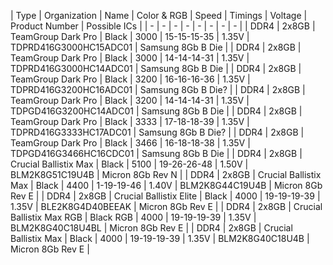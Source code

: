 | Type  | Organization | Name  | Color & RGB | Speed | Timings | Voltage | Product Number | Possible ICs |
| - | - | - | - | - | - | - | - |
| DDR4 | 2x8GB | TeamGroup Dark Pro | Black | 3000 | 15-15-15-35 | 1.35V | TDPRD416G3000HC15ADC01 | Samsung 8Gb B Die |
| DDR4 | 2x8GB | TeamGroup Dark Pro | Black | 3000 | 14-14-14-31 | 1.35V | TDPRD416G3000HC14ADC01 | Samsung 8Gb B Die |
| DDR4 | 2x8GB | TeamGroup Dark Pro | Black | 3200 | 16-16-16-36 | 1.35V | TDPRD416G3200HC16ADC01 | Samsung 8Gb B Die? |
| DDR4 | 2x8GB | TeamGroup Dark Pro | Black | 3200 | 14-14-14-31 | 1.35V | TDPGD416G3200HC14ADC01 | Samsung 8Gb B Die |
| DDR4 | 2x8GB | TeamGroup Dark Pro | Black | 3333 | 17-18-18-39 | 1.35V | TDPRD416G3333HC17ADC01 | Samsung 8Gb B Die? |
| DDR4 | 2x8GB | TeamGroup Dark Pro | Black | 3466 | 16-18-18-38 | 1.35V | TDPGD416G3466HC16CDC01 | Samsung 8Gb B Die |
| DDR4 | 2x8GB | Crucial Ballistix Max | Black | 5100 | 19-26-26-48 | 1.50V | BLM2K8G51C19U4B | Micron 8Gb Rev N |
| DDR4 | 2x8GB | Crucial Ballistix Max | Black | 4400 | 1-19-19-46 | 1.40V | BLM2K8G44C19U4B | Micron 8Gb Rev E |
| DDR4 | 2x8GB | Crucial Ballistix Elite | Black | 4000 | 19-19-19-39 | 1.35V | BLE2K8G4D40BEEAK | Micron 8Gb Rev E |
| DDR4 | 2x8GB | Crucial Ballistix Max RGB | Black RGB | 4000 | 19-19-19-39 | 1.35V | BLM2K8G40C18U4BL | Micron 8Gb Rev E |
| DDR4 | 2x8GB | Crucial Ballistix Max | Black | 4000 | 19-19-19-39 | 1.35V | BLM2K8G40C18U4B | Micron 8Gb Rev E |

